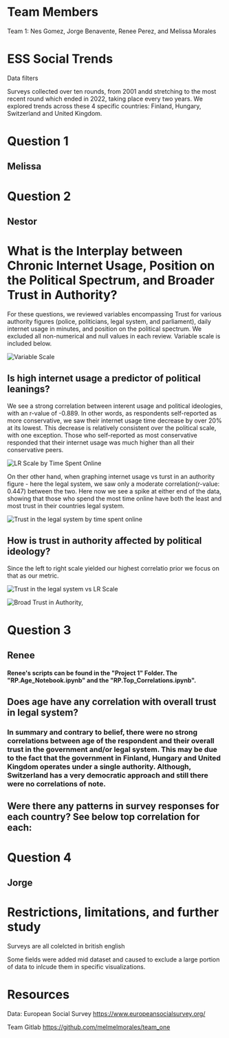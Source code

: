 # Team Members
Team 1: Nes Gomez, Jorge Benavente, Renee Perez, and Melissa Morales


# ESS Social Trends
Data filters

Surveys collected over ten rounds, from 2001 andd stretching to the most recent round which ended in 2022, taking place every two years.
We explored trends across these 4 specific countries: Finland, Hungary, Switzerland and United Kingdom. 

# Question 1 

## Melissa 

# Question 2 

## Nestor 

# What is the Interplay between Chronic Internet Usage, Position on the Political Spectrum, and Broader Trust in Authority?
For these questions, we reviewed variables encompassing Trust for various authority figures (police, politicians, legal system, and parliament), daily internet usage in minutes, and position on the political spectrum. We excluded all non-numerical and null values in each review. Variable scale is included below.

![Variable Scale](Nes/Images/Variable_Scales.PNG)

## Is high internet usage a predictor of political leanings?
We see a strong correlation between interent usage and political ideologies, with an r-value of -0.889. In other words, as respondents self-reported as more conservative, we saw their internet usage time decrease by over 20% at its lowest. This decrease is relatively consistent over the political scale, with one exception. Those who self-reported as most conservative responded that their internet usage was much higher than all their conservative peers. 

![LR Scale by Time Spent Online](Nes/Images/LRScale_by_TimeSpentOnline.png)

On ther other hand, when graphing internet usage vs turst in an authority figure - here the legal system, we saw only a moderate correlation(r-value: 0.447) between the two. Here now we see a spike at either end of the data, showing that those who spend the most time online have both the least and most trust in their countries legal system.

![Trust in the legal system by time spent online](Nes/Images/TrustLegal_by_NetUsage.png)


## How is trust in authority affected by political ideology? 
Since the left to right scale yielded our highest correlatio prior we focus on that as our metric. 

![Trust in the legal system vs LR Scale](Nes/Images/LRScale_by_TrustLegal.png)


![Broad Trust in Authority, ](Nes/Images/Trust_Authority_Broad.png)

# Question 3

## Renee
#### Renee's scripts can be found in the "Project 1" Folder. The "RP.Age_Notebook.ipynb" and the "RP.Top_Correlations.ipynb". 

## Does age have any correlation with overall trust in legal system? 

### In summary and contrary to belief, there were no strong correlations between age of the respondent and their overall trust in the government and/or legal system. This may be due to the fact that the government in Finland, Hungary and United Kingdom operates under a single authority. Although, Switzerland has a very democratic approach and still there were no correlations of note.

## Were there any patterns in survey responses for each country? See below top correlation for each: 

###

# Question 4 

## Jorge

# Restrictions, limitations, and further study
Surveys are all colelcted in british english

Some fields were added mid dataset and caused to exclude a large portion of data to inlcude them in specific visualizations.

# Resources
Data: 
European Social Survey 
https://www.europeansocialsurvey.org/


Team Gitlab
https://github.com/melmelmorales/team_one
